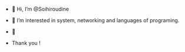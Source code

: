 - 👋 Hi, I’m @Soihiroudine
- 👀 I’m interested in system, networking and languages of programing. 
- 🌱 

- Thank you !


<!---
Cazers/Cazers is a ✨ special ✨ repository because its `README.md` (this file) appears on your GitHub profile.
You can click the Preview link to take a look at your changes.
--->
